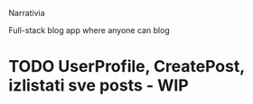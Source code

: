 Narrativia

Full-stack blog app where anyone can blog

# TODO UserProfile, CreatePost, izlistati sve posts - WIP 
